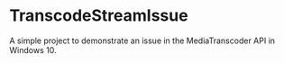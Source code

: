 # TranscodeStreamIssue
 A simple project to demonstrate an issue in the MediaTranscoder API in Windows 10.
